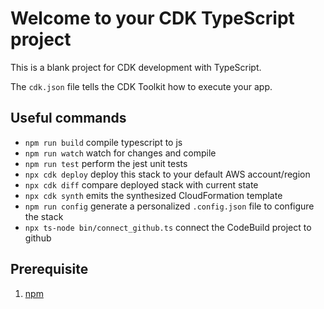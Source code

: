 # Welcome to your CDK TypeScript project

This is a blank project for CDK development with TypeScript.

The `cdk.json` file tells the CDK Toolkit how to execute your app.

## Useful commands

* `npm run build`   compile typescript to js
* `npm run watch`   watch for changes and compile
* `npm run test`    perform the jest unit tests
* `npx cdk deploy`  deploy this stack to your default AWS account/region
* `npx cdk diff`    compare deployed stack with current state
* `npx cdk synth`   emits the synthesized CloudFormation template
* `npm run config`  generate a personalized `.config.json` file to configure the stack
* `npx ts-node bin/connect_github.ts`  connect the CodeBuild project to github

## Prerequisite
1. [npm](https://www.npmjs.com/)

